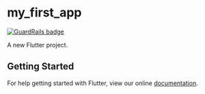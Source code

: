 # my_first_app

[![GuardRails badge](https://badges.production.guardrails.io/bennythejudge/my_first_flutter_app.svg)](https://www.guardrails.io)

A new Flutter project.

## Getting Started

For help getting started with Flutter, view our online
[documentation](https://flutter.io/).
